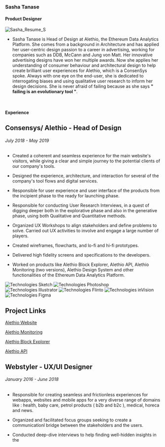 ### Sasha Tanase 
#### Product Designer
![Sasha_Resume_S](https://user-images.githubusercontent.com/40768736/79121402-e5fb2380-7d9d-11ea-9723-e1b3fd7e2e42.png)
<br/>
- Sasha Tanase is Head of Design at Alethio, the Ethereum Data Analytics Platform. She comes from a background in Architecture and has applied her user-centric design passion to a career in advertising, working for companies such as DDB, McCann and Jung von Matt. Her innovative advertising designs have won her multiple awards. Now she applies her understanding of consumer behaviour and architectural design to help create brilliant user experiences for Alethio, which is a ConsenSys spoke. Always with one eye on the end-user, she is dedicated to interrogating biases and using qualitative user research to inform her design decisions.  She is never afraid of failing because as she says **" failing is an evolutionary tool "**. 
<br/>

#### Experience

Consensys/ Alethio - Head of Design
-------------
###### July 2018 - May 2019

- Created a coherent and seamless experience for the main website's visitors, while giving a clear and simple journey to the potential clients of our company's tools.

- Designed the experience, architecture, and interaction for several of the company's tool flows and digital services.

- Responsible for user experience and user interface of the products from the incipient phase to the ready for launching phase. 

- Responsible for conducting User Research Interviews, in a quest of digging deeper both in the explorative phase and also in the generative phase, using both Qualitative and Quantitative methods. 

- Organized UX Workshops to align stakeholders and define problems to solve. Carried out UX activities to involve and engage a large number of players.

- Created wireframes, flowcharts, and lo-fi and hi-fi prototypes.

- Delivered high fidelity screens and specifications to the developers.

- Worked on products like Alethio Block Explorer, Alethio API, Alethio Monitoring (two versions), Alethio Design System and  other functionalities of the Ethereum Data Analytics Platform. 

![Technologies Sketch](https://img.shields.io/badge/Technologies-Sketch-FF69A4.svg) ![Technologies Photoshop](https://img.shields.io/badge/Technologies-Photoshop-FF69A4.svg) ![Technologies Illustrator](https://img.shields.io/badge/Technologies-Illustrator-FF69A4.svg) ![Technologies Flinto](https://img.shields.io/badge/Technologies-Flinto-FF69A4.svg) ![Technologies inVision](https://img.shields.io/badge/Technologies-inVision-FF69A4.svg) ![Technologies Figma](https://img.shields.io/badge/Technologies-Figma-FF69A4.svg)

Project Links
-------------

[Alethio Website](https://aleth.io/)

[Alethio Monitoring](https://monitoring.aleth.io/login#/)

[Alethio Block Explorer](https://explorer.aleth.io/)

[Alethio API](https://developers.aleth.io/)


Webstyler - UX/UI Designer
-------------
###### January 2016 - June 2018

- Responsible for creating seamless and frictionless experiences for webapps, websites and mobile apps for a very diverse range of domains like : health, baby care, petrol products ( b2b and b2c ), medical, horeca and news.

- Organized and  facilitated focus groups seeking to create a communicationl  bridge between the stakeholders and the users.

- Conducted deep-dive interviews to help finding well-hidden insights in the 
